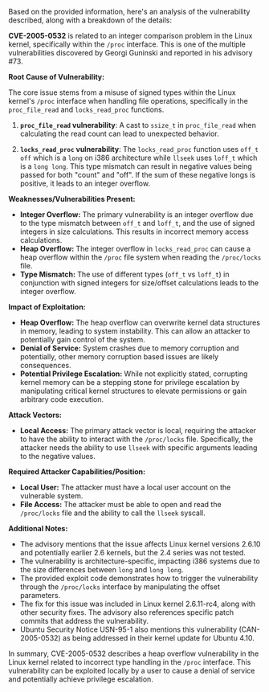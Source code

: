 Based on the provided information, here's an analysis of the vulnerability described, along with a breakdown of the details:

**CVE-2005-0532** is related to an integer comparison problem in the Linux kernel, specifically within the `/proc` interface. This is one of the multiple vulnerabilities discovered by Georgi Guninski and reported in his advisory #73.

**Root Cause of Vulnerability:**

The core issue stems from a misuse of signed types within the Linux kernel's `/proc` interface when handling file operations, specifically in the `proc_file_read` and `locks_read_proc` functions.

1.  **`proc_file_read` vulnerability**: A cast to `ssize_t` in `proc_file_read` when calculating the read count can lead to unexpected behavior.

2. **`locks_read_proc` vulnerability**: The `locks_read_proc` function uses `off_t off` which is a `long` on i386 architecture while `llseek` uses `loff_t` which is a `long long`. This type mismatch can result in negative values being passed for both "count" and "off". If the sum of these negative longs is positive, it leads to an integer overflow.

**Weaknesses/Vulnerabilities Present:**

*   **Integer Overflow:** The primary vulnerability is an integer overflow due to the type mismatch between `off_t` and `loff_t`, and the use of signed integers in size calculations. This results in incorrect memory access calculations.
*   **Heap Overflow:** The integer overflow in `locks_read_proc` can cause a heap overflow within the `/proc` file system when reading the `/proc/locks` file.
*   **Type Mismatch:** The use of different types (`off_t` vs `loff_t`) in conjunction with signed integers for size/offset calculations leads to the integer overflow.

**Impact of Exploitation:**

*   **Heap Overflow:** The heap overflow can overwrite kernel data structures in memory, leading to system instability. This can allow an attacker to potentially gain control of the system.
*   **Denial of Service:** System crashes due to memory corruption and potentially, other memory corruption based issues are likely consequences.
*   **Potential Privilege Escalation:** While not explicitly stated, corrupting kernel memory can be a stepping stone for privilege escalation by manipulating critical kernel structures to elevate permissions or gain arbitrary code execution.

**Attack Vectors:**

*   **Local Access:** The primary attack vector is local, requiring the attacker to have the ability to interact with the `/proc/locks` file. Specifically, the attacker needs the ability to use `llseek` with specific arguments leading to the negative values.

**Required Attacker Capabilities/Position:**

*   **Local User:** The attacker must have a local user account on the vulnerable system.
*   **File Access:** The attacker must be able to open and read the `/proc/locks` file and the ability to call the `llseek` syscall.

**Additional Notes:**

*   The advisory mentions that the issue affects Linux kernel versions 2.6.10 and potentially earlier 2.6 kernels, but the 2.4 series was not tested.
*   The vulnerability is architecture-specific, impacting i386 systems due to the size differences between `long` and `long long`.
*   The provided exploit code demonstrates how to trigger the vulnerability through the `/proc/locks` interface by manipulating the offset parameters.
*   The fix for this issue was included in Linux kernel 2.6.11-rc4, along with other security fixes. The advisory also references specific patch commits that address the vulnerability.
*   Ubuntu Security Notice USN-95-1 also mentions this vulnerability (CAN-2005-0532) as being addressed in their kernel update for Ubuntu 4.10.

In summary, CVE-2005-0532 describes a heap overflow vulnerability in the Linux kernel related to incorrect type handling in the `/proc` interface. This vulnerability can be exploited locally by a user to cause a denial of service and potentially achieve privilege escalation.
